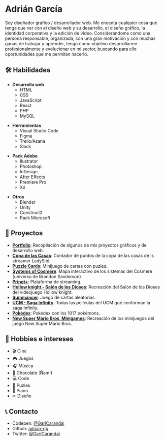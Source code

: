 # Adrián García
Soy diseñador gráfico / desarrollador web. Me encanta cualquier cosa que tenga que
ver con el diseño web y su desarrollo, el diseño gráfico, la identidad corporativa y la
edición de vídeo.
Considerándome como una persona responsable, organizada, con una gran
motivación y con muchas ganas de trabajar y aprender, tengo como objetivo
desarrollarme profesionalmente y evolucionar en mi sector, buscando para ello
oportunidades que me permitan hacerlo.


## 🛠 Habilidades

- **Desarrollo web**
    * HTML
    * CSS
    * JavaScript
    * React
    * PHP
    * MySQL
* **Herramientas**
    * Visual Studio Code
    * Figma
    * Trello/Asana
    * Slack
- **Pack Adobe**
   * Ilustrator
   * Photoshop
   * InDesign
   * After Effects
   * Premiere Pro
   * Xd
* **Otros**
    * Blender
    * Unity
    * Construct2
    * Pack Microsoft


## 🚀 Proyectos
* [**Portfolio**][porfolio]: Recopilación de algunos de mis proyectos gráficos y de desarrollo web.
* [**Copa de las Casas**][ladysibi]: Contador de puntos de la copa de las casas de ls streamer LadySibi.
* [**Puzzle Cards**][puzzles]: Minijuego de cartas con puzles.
* [**Systems of Cosmere**][cosmere]: Mapa interactivo de los sistemas del Cosmere (universo de Brandon Sanderson)
* [**Prinet+**][prinet]: Plataforma de streaming.
* [**Hollow knight - Salón de los Dioses**][hollow]: Recreación del Salón de los Dioses del videojuego Hollow knight.
* [**Summancer**][summancer]: Juego de cartas aleatorias.
* [**UCM - Saga Infinity**][marvel1]: Todas las películas del UCM que conforman la saga Infinity.
* [**Pokédex**][pokedex]: Pokédex con los 1017 pokémons.
* [**New Super Mario Bros. Minigames**][nsmb]: Recreación de los minijuegos del juego New Super Mario Bros.


## 👀 Hobbies e intereses
* 🎬 Cine
* 🎮 Juegos
* 🎧 Música
* 🍫 Chocolate (Ñam!) 
* 💻 Code
* 🧩 Puzles
* 🎹 Piano
* ✏ Diseño


## 📞 Contacto
* Codepen: [@GariCarandai][codepen]
* Github: [adrian-gg][github]
* Twitter: [@GariCarandai][twitter]



[//]: # (Links)
[porfolio]: <https://adrian-gg.github.io>
[summancer]: <https://adrian-gg.github.io/summancer/>
[prinet]: <https://adrian-gg.github.io/prinet-web_react/>
[cosmere]: <https://adrian-gg.github.io/cosmere_systems>
[hollow]: <https://adrian-gg.github.io/hollow-knight-hog/>
[pokedex]: <https://adrian-gg.github.io/pokedex>
[marvel1]: <https://adrian-gg.github.io/UCM>
[puzzles]: <https://adrian-gg.github.io/puzzle-cards/>
[ladysibi]: <https://copacasas.ladysibi.com/>
[codepen]: <https://codepen.io/GariCarandai>
[github]: <https://github.com/adrian-gg>
[twitter]: <https://twitter.com/GariCarandai>
[nsmb]: <https://adrian-gg.github.io/nsmb-minigames/>
